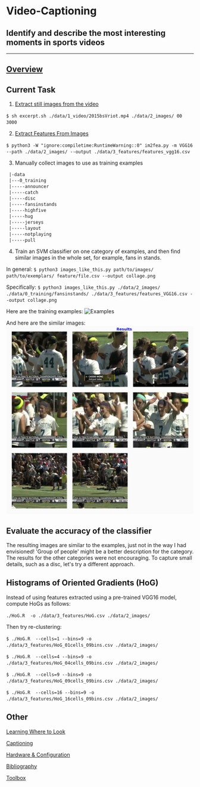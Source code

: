 # Video-Captioning
## Identify and describe the most interesting moments in sports videos
--------
[Overview](Overview.md)
--------
## Current Task
1. [Extract still images from the video](Excerpt.md)

`$ sh excerpt.sh ./data/1_video/2015bsVriot.mp4 ./data/2_images/ 00 3000`

2. [Extract Features From Images](Get-Features.md)

`$ python3 -W "ignore:compiletime:RuntimeWarning::0" im2fea.py -m VGG16 --path ./data/2_images/ --output ./data/3_features/features_vgg16.csv`

3. Manually collect images to use as training examples
```
 |-data
 |---0_training
 |-----announcer
 |-----catch
 |-----disc
 |-----fansinstands
 |-----highfive
 |-----hug
 |-----jerseys
 |-----layout
 |-----notplaying
 |-----pull
```

4. Train an SVM classifier on one category of examples, and then find similar images in the whole set, for example, fans in stands.

In general:
`$ python3 images_like_this.py path/to/images/ path/to/exemplars/ feature/file.csv --output collage.png`

Specifically:
`$ python3 images_like_this.py ./data/2_images/ ./data/0_training/fansinstands/ ./data/3_features/features_VGG16.csv --output collage.png`

Here are the training examples:
![Examples](./figures/positive_fansinstands.png?raw=true "Examples")

And here are the similar images:
![Results](./figures/predicted_fansinstands.png?raw=true "Results")

## Evaluate the accuracy of the classifier

The resulting images are similar to the examples, just not in the way I had envisioned! 'Group of people' might be a better description for the category. The results for the other categories were not encouraging. To capture small details, such as a disc, let's try a different approach.

## Histograms of Oriented Gradients (HoG)

Instead of using features extracted using a pre-trained VGG16 model, compute HoGs as follows:

`./HoG.R  -o ./data/3_features/HoG.csv ./data/2_images/`

Then try re-clustering:

`$ ./HoG.R  --cells=1 --bins=9 -o ./data/3_features/HoG_01cells_09bins.csv ./data/2_images/`

`$ ./HoG.R  --cells=4 --bins=9 -o ./data/3_features/HoG_04cells_09bins.csv ./data/2_images/`

`$ ./HoG.R  --cells=9 --bins=9 -o ./data/3_features/HoG_09cells_09bins.csv ./data/2_images/`

`$ ./HoG.R  --cells=16 --bins=9 -o ./data/3_features/HoG_16cells_09bins.csv ./data/2_images/`


## Other
[Learning Where to Look](Where-To-Look-Next.md)

[Captioning](Captioning.md)

[Hardware & Configuration](Hardware-And-Config.md)

[Bibliography](Bibliography.md)

[Toolbox](Toolbox.md)
